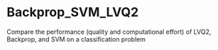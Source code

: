 # Backprop_SVM_LVQ2
Compare the performance (quality and computational effort) of LVQ2, Backprop, and SVM on a classification problem
